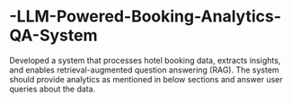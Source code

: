 # -LLM-Powered-Booking-Analytics-QA-System
Developed a system that processes hotel booking data, extracts insights, and enables  retrieval-augmented question answering (RAG). The system should provide analytics as  mentioned in below sections and answer user queries about the data.
